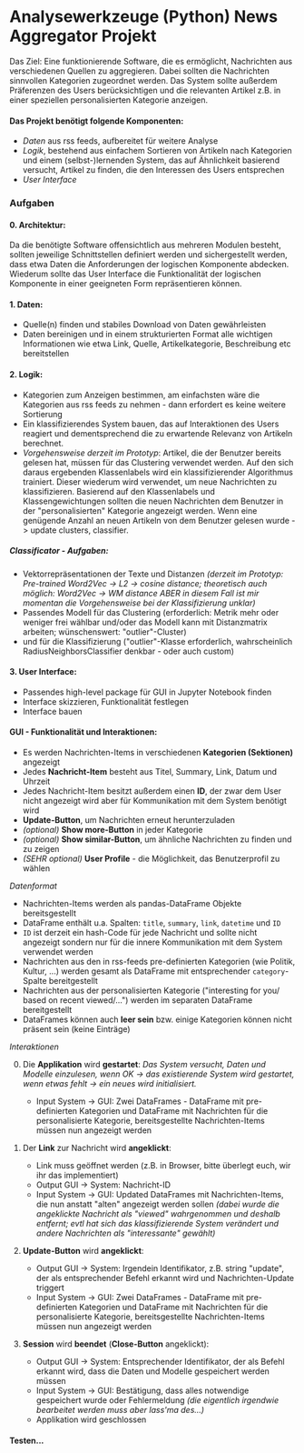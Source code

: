 # Analysewerkzeuge (Python) News Aggregator Projekt

Das Ziel: Eine funktionierende Software, die es ermöglicht, Nachrichten aus verschiedenen Quellen zu aggregieren. Dabei sollten die Nachrichten sinnvollen Kategorien zugeordnet werden. Das System sollte außerdem Präferenzen des Users berücksichtigen und die relevanten Artikel z.B. in einer speziellen personalisierten Kategorie anzeigen.

#### Das Projekt benötigt folgende Komponenten:
* *Daten* aus rss feeds, aufbereitet für weitere Analyse
* *Logik*, bestehend aus einfachem Sortieren von Artikeln nach Kategorien und einem (selbst-)lernenden System, das auf Ähnlichkeit basierend versucht, Artikel zu finden, die den Interessen des Users entsprechen
* *User Interface*

### Aufgaben
#### 0. Architektur:
Da die benötigte Software offensichtlich aus mehreren Modulen besteht, sollten jeweilige Schnittstellen definiert werden und sichergestellt werden, dass etwa Daten die Anforderungen der logischen Komponente abdecken. Wiederum sollte das User Interface die Funktionalität der logischen Komponente in einer geeigneten Form repräsentieren können.

#### 1. Daten: 
* Quelle(n) finden und stabiles Download von Daten gewährleisten
* Daten bereinigen und in einem strukturierten Format alle wichtigen Informationen wie etwa Link, Quelle, Artikelkategorie, Beschreibung etc bereitstellen

#### 2. Logik:
* Kategorien zum Anzeigen bestimmen, am einfachsten wäre die Kategorien aus rss feeds zu nehmen - dann erfordert es keine weitere Sortierung
* Ein klassifizierendes System bauen, das auf Interaktionen des Users reagiert und dementsprechend die zu erwartende Relevanz von Artikeln berechnet. 
* _Vorgehensweise derzeit im Prototyp_: Artikel, die der Benutzer bereits gelesen hat, müssen für das Clustering verwendet werden. Auf den sich daraus ergebenden Klassenlabels wird ein klassifizierender Algorithmus trainiert. Dieser wiederum wird verwendet, um neue Nachrichten zu klassifizieren. Basierend auf den Klassenlabels und Klassengewichtungen sollten die neuen Nachrichten dem Benutzer in der "personalisierten" Kategorie angezeigt werden. Wenn eine genügende Anzahl an neuen Artikeln von dem Benutzer gelesen wurde -> update clusters, classifier.

##### Classificator - Aufgaben:
* Vektorrepräsentationen der Texte und Distanzen _(derzeit im Prototyp: Pre-trained Word2Vec -> L2 -> cosine distance; theoretisch auch möglich: Word2Vec -> WM distance ABER in diesem Fall ist mir momentan die Vorgehensweise bei der Klassifizierung unklar)_
* Passendes Modell für das Clustering (erforderlich: Metrik mehr oder weniger frei wählbar und/oder das Modell kann mit Distanzmatrix arbeiten; wünschenswert: "outlier"-Cluster) 
* und für die Klassifizierung ("outlier"-Klasse erforderlich, wahrscheinlich RadiusNeighborsClassifier denkbar - oder auch custom) 

#### 3. User Interface:
* Passendes high-level package für GUI in Jupyter Notebook finden
* Interface skizzieren, Funktionalität festlegen
* Interface bauen

#### GUI - Funktionalität und Interaktionen:
* Es werden Nachrichten-Items in verschiedenen **Kategorien (Sektionen)** angezeigt
* Jedes **Nachricht-Item** besteht aus Titel, Summary, Link, Datum und Uhrzeit 
* Jedes Nachricht-Item besitzt außerdem einen **ID**, der zwar dem User nicht angezeigt wird aber für Kommunikation mit dem System benötigt wird
* **Update-Button**, um Nachrichten erneut herunterzuladen
* _(optional)_ **Show more-Button** in jeder Kategorie
* _(optional)_ **Show similar-Button**, um ähnliche Nachrichten zu finden und zu zeigen
* _(SEHR optional)_ **User Profile** - die Möglichkeit, das Benutzerprofil zu wählen

_Datenformat_

* Nachrichten-Items werden als pandas-DataFrame Objekte bereitsgestellt
* DataFrame enthält u.a. Spalten: `title`, `summary`, `link`, `datetime` und `ID`
* `ID` ist derzeit ein hash-Code für jede Nachricht und sollte nicht angezeigt sondern nur für die innere Kommunikation mit dem System verwendet werden
* Nachrichten aus den in rss-feeds pre-definierten Kategorien (wie Politik, Kultur, ...) werden gesamt als DataFrame mit entsprechender `category`-Spalte bereitgestellt
* Nachrichten aus der personalisierten Kategorie ("interesting for you/ based on recent viewed/...") werden im separaten DataFrame bereitgestellt
* DataFrames können auch **leer sein** bzw. einige Kategorien können nicht präsent sein (keine Einträge)

_Interaktionen_

0. Die **Applikation** wird **gestartet**:
    _Das System versucht, Daten und Modelle einzulesen, wenn OK -> das existierende System wird gestartet, wenn etwas fehlt -> ein neues wird initialisiert._
    - Input System -> GUI: Zwei DataFrames - DataFrame mit pre-definierten Kategorien und DataFrame mit Nachrichten für die personalisierte Kategorie, bereitsgestellte Nachrichten-Items müssen nun angezeigt werden

1. Der **Link** zur Nachricht wird **angeklickt**: 
    - Link muss geöffnet werden (z.B. in Browser, bitte überlegt euch, wir ihr das implementiert)
    - Output GUI -> System: Nachricht-ID
    - Input System -> GUI: Updated DataFrames mit Nachrichten-Items, die nun anstatt "alten" angezeigt werden sollen _(dabei wurde die angeklickte Nachricht als "viewed" wahrgenommen und deshalb entfernt; evtl hat sich das klassifizierende System verändert und andere Nachrichten als "interessante" gewählt)_
    
2. **Update-Button** wird **angeklickt**:
    - Output GUI -> System: Irgendein Identifikator, z.B. string "update", der als entsprechender Befehl erkannt wird und Nachrichten-Update triggert
    - Input System -> GUI: Zwei DataFrames - DataFrame mit pre-definierten Kategorien und DataFrame mit Nachrichten für die personalisierte Kategorie, bereitsgestellte Nachrichten-Items müssen nun angezeigt werden
    
3. **Session** wird **beendet** (**Close-Button** angeklickt):
    - Output GUI -> System: Entsprechender Identifikator, der als Befehl erkannt wird, dass die Daten und Modelle gespeichert werden müssen
    - Input System -> GUI: Bestätigung, dass alles notwendige gespeichert wurde oder Fehlermeldung _(die eigentlich irgendwie bearbeitet werden muss aber lass'ma des...)_
    - Applikation wird geschlossen


#### Testen...
